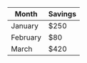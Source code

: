 | Month    | Savings |
| -------- | ------- |
| January                                      | $250    |
| February | $80     |
| March    | $420    |
